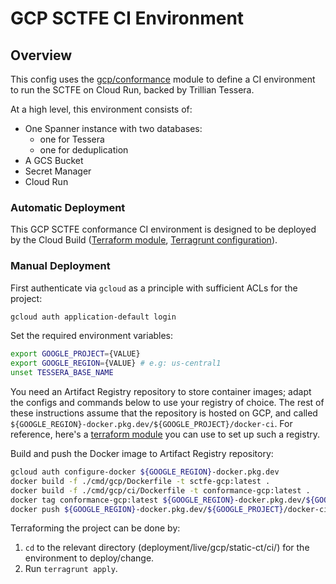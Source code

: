 # GCP SCTFE CI Environment

## Overview

This config uses the [gcp/conformance](/deployment/modules/gcp/conformance) module to
define a CI environment to run the SCTFE on Cloud Run, backed by Trillian Tessera.

At a high level, this environment consists of:
- One Spanner instance with two databases:
  - one for Tessera
  - one for deduplication
- A GCS Bucket
- Secret Manager
- Cloud Run

### Automatic Deployment

This GCP SCTFE conformance CI environment is designed to be deployed by the Cloud Build ([Terraform module](/deployment/modules/gcp/cloudbuild/), [Terragrunt configuration](/deployment/live/gcp/static-ct/cloudbuild/prod/)).

### Manual Deployment

First authenticate via `gcloud` as a principle with sufficient ACLs for
the project:

```sh
gcloud auth application-default login
```

Set the required environment variables:

```sh
export GOOGLE_PROJECT={VALUE}
export GOOGLE_REGION={VALUE} # e.g: us-central1
unset TESSERA_BASE_NAME
```

You need an Artifact Registry repository to store container images; adapt the configs and commands below to use your registry of choice. The rest of these instructions assume that the repository is hosted on GCP, and called `${GOOGLE_REGION}-docker.pkg.dev/${GOOGLE_PROJECT}/docker-ci`. For reference, here's a [terraform module](/deployment/modules/gcp/artifactregistry/) you can use to set up such a registry.

Build and push the Docker image to Artifact Registry repository:

```sh
gcloud auth configure-docker ${GOOGLE_REGION}-docker.pkg.dev
docker build -f ./cmd/gcp/Dockerfile -t sctfe-gcp:latest .
docker build -f ./cmd/gcp/ci/Dockerfile -t conformance-gcp:latest .
docker tag conformance-gcp:latest ${GOOGLE_REGION}-docker.pkg.dev/${GOOGLE_PROJECT}/docker-ci/conformance-gcp:latest
docker push ${GOOGLE_REGION}-docker.pkg.dev/${GOOGLE_PROJECT}/docker-ci/conformance-gcp
```

Terraforming the project can be done by:
  1. `cd` to the relevant directory (deployment/live/gcp/static-ct/ci/) for the environment to deploy/change.
  2. Run `terragrunt apply`.
